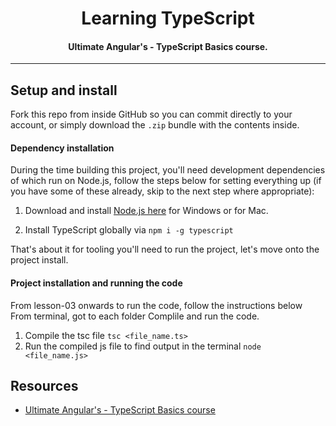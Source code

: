 <h1 align="center">
Learning TypeScript
</h1>

<h4 align="center"> Ultimate Angular's - TypeScript Basics course.</h4>

---

## Setup and install

Fork this repo from inside GitHub so you can commit directly to your account, or
simply download the `.zip` bundle with the contents inside.

#### Dependency installation

During the time building this project, you'll need development dependencies of
which run on Node.js, follow the steps below for setting everything up (if you
have some of these already, skip to the next step where appropriate):

1. Download and install [Node.js here](https://nodejs.org/en/download/) for
   Windows or for Mac.

2. Install TypeScript globally via `npm i -g typescript`

That's about it for tooling you'll need to run the project, let's move onto the
project install.

#### Project installation and running the code

From lesson-03 onwards to run the code, follow the instructions below
From terminal, got to each folder
Complile and run the code.

1. Compile the tsc file
`tsc <file_name.ts>`
2. Run the compiled js file to find output in the terminal
`node <file_name.js>`



## Resources

* [Ultimate Angular's - TypeScript Basics course](https://ultimateangular.com/courses/)